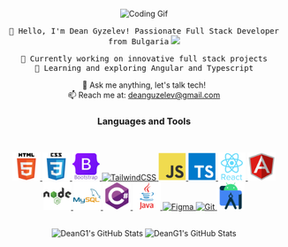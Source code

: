 <!-- Header Section with Animated Gif -->
<p align="center">
  <img src="https://media.giphy.com/media/vzO0Vc8b2VBLi/giphy.gif" width="580" height="280" alt="Coding Gif">
</p>

<!-- About Me Section with Typing Animation -->
<p align="center">
  <samp>🚀 Hello, I'm Dean Gyzelev! Passionate Full Stack Developer from Bulgaria</samp>
  <img src="https://github.com/TheDudeThatCode/TheDudeThatCode/blob/master/Assets/Developer.gif" width="50" /> 
</p>
<!-- Current Focus Section with Bouncing Animation -->
<p align="center">
  <samp>🔭 Currently working on innovative full stack projects</samp><br>
  <samp>🌱 Learning and exploring Angular and Typescript</samp>
</p>

<!-- Contact Section with Icon Animations -->
<p align="center">
  💬 Ask me anything, let's talk tech!<br>
  📫 Reach me at: <a href="mailto:deanguzelev@gmail.com">deanguzelev@gmail.com</a>
</p>

<!-- Social Media Section with Hover Animations -->
<h3 align="center">Languages and Tools</h3>
<br/>
<p align="center">
  <!-- HTML -->
  <a href="https://www.w3.org/html/" target="_blank" rel="noreferrer">
    <img src="https://raw.githubusercontent.com/devicons/devicon/master/icons/html5/html5-original-wordmark.svg" alt="HTML5" width="50" height="50"/>
  </a>
  <!-- CSS -->
  <a href="https://www.w3schools.com/css/" target="_blank" rel="noreferrer">
    <img src="https://raw.githubusercontent.com/devicons/devicon/master/icons/css3/css3-original-wordmark.svg" alt="CSS3" width="50" height="50"/>
  </a>
  <!-- Bootstrap -->
  <a href="https://getbootstrap.com" target="_blank" rel="noreferrer">
    <img src="https://raw.githubusercontent.com/devicons/devicon/master/icons/bootstrap/bootstrap-original-wordmark.svg" alt="Bootstrap" width="50" height="50"/>
  </a>
  <!-- Tailwind CSS -->
  <a href="https://tailwindcss.com/" target="_blank" rel="noreferrer">
    <img src="https://www.vectorlogo.zone/logos/tailwindcss/tailwindcss-icon.svg" alt="TailwindCSS" width="50" height="50"/>
  </a>
  <!-- JavaScript -->
  <a href="https://developer.mozilla.org/en-US/docs/Web/JavaScript" target="_blank" rel="noreferrer">
    <img src="https://raw.githubusercontent.com/devicons/devicon/master/icons/javascript/javascript-original.svg" alt="JavaScript" width="50" height="50"/>
  </a>
  <!-- TypeScript -->
  <a href="https://www.typescriptlang.org/" target="_blank" rel="noreferrer">
    <img src="https://raw.githubusercontent.com/devicons/devicon/master/icons/typescript/typescript-original.svg" alt="TypeScript" width="50" height="50"/>
  </a>
  <!-- React -->
  <a href="https://reactjs.org/" target="_blank" rel="noreferrer">
    <img src="https://raw.githubusercontent.com/devicons/devicon/master/icons/react/react-original-wordmark.svg" alt="React" width="50" height="50"/>
  </a>
    <!-- Angular -->
  <a href="https://angular.io/" target="_blank" rel="noreferrer">
    <img src="https://raw.githubusercontent.com/devicons/devicon/master/icons/angularjs/angularjs-original.svg" alt="Angular" width="50" height="50"/>
  </a>
  <!-- Node.js -->
  <a href="https://nodejs.org/en/" target="_blank" rel="noreferrer">
    <img src="https://raw.githubusercontent.com/devicons/devicon/master/icons/nodejs/nodejs-original-wordmark.svg" alt="Node.js" width="50" height="50"/>
  </a>
  <!-- MySQL -->
  <a href="https://www.mysql.com/" target="_blank" rel="noreferrer">
    <img src="https://raw.githubusercontent.com/devicons/devicon/master/icons/mysql/mysql-original-wordmark.svg" alt="MySQL" width="50" height="50"/>
  </a>
  <!-- C# -->
<a href="https://learn.microsoft.com/en-us/dotnet/csharp/" target="_blank" rel="noreferrer">
  <img src="https://raw.githubusercontent.com/devicons/devicon/master/icons/csharp/csharp-original.svg" alt="C#" width="50" height="50"/>
</a>
<!-- Java -->
<a href="https://www.java.com/" target="_blank" rel="noreferrer">
  <img src="https://raw.githubusercontent.com/devicons/devicon/master/icons/java/java-original-wordmark.svg" alt="Java" width="50" height="50"/>
</a>
  <!-- Figma -->
  <a href="https://www.figma.com/" target="_blank" rel="noreferrer">
    <img src="https://www.vectorlogo.zone/logos/figma/figma-icon.svg" alt="Figma" width="50" height="50"/>
  </a>
  <!-- Git -->
  <a href="https://git-scm.com/" target="_blank" rel="noreferrer">
    <img src="https://www.vectorlogo.zone/logos/git-scm/git-scm-icon.svg" alt="Git" width="50" height="50"/>
  </a>
  <!-- Android Studio -->
  <a href="https://developer.android.com/studio" target="_blank" rel="noreferrer">
    <img src="https://raw.githubusercontent.com/devicons/devicon/master/icons/androidstudio/androidstudio-original.svg" alt="Android Studio" width="50" height="50"/>
  </a>
</p>
<br/>
<div align="center">
<img src="https://github-readme-stats.vercel.app/api?username=DeanG1&theme=blueberry&show_icons=true&hide_border=true&count_private=true" alt="DeanG1's GitHub Stats" width="405"/>
<img src="https://github-readme-streak-stats.herokuapp.com/?user=DeanG1&theme=blueberry&hide_border=true" alt="DeanG1's GitHub Stats" width="430"/>
</div>
